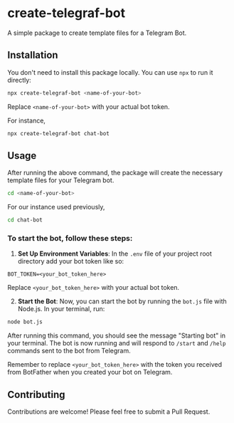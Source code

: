 # create-telegraf-bot
A simple package to create template files for a Telegram Bot.

## Installation

You don't need to install this package locally. You can use `npx` to run it directly:

```bash
npx create-telegraf-bot <name-of-your-bot>
```

Replace `<name-of-your-bot>` with your actual bot token.

For instance,
```bash
npx create-telegraf-bot chat-bot
```

## Usage

After running the above command, the package will create the necessary template files for your Telegram bot.

```bash
cd <name-of-your-bot>
```

For our instance used previously,
```bash
cd chat-bot
```

### To start the bot, follow these steps:

1. **Set Up Environment Variables**: In the `.env` file of your project root directory add your bot token like so:

```env
BOT_TOKEN=<your_bot_token_here>
```

Replace `<your_bot_token_here>` with your actual bot token.

2. **Start the Bot**: Now, you can start the bot by running the `bot.js` file with Node.js. In your terminal, run:

```bash
node bot.js
```

After running this command, you should see the message "Starting bot" in your terminal. The bot is now running and will respond to `/start` and `/help` commands sent to the bot from Telegram.

Remember to replace `<your_bot_token_here>` with the token you received from BotFather when you created your bot on Telegram.

## Contributing

Contributions are welcome! Please feel free to submit a Pull Request.
